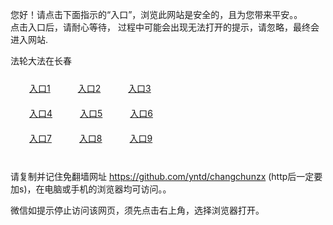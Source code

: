 您好！请点击下面指示的“入口”，浏览此网站是安全的，且为您带来平安。。 <br/>
点击入口后，请耐心等待， 过程中可能会出现无法打开的提示，请忽略，最终会进入网站. </br>

法轮大法在长春<br/>
<div style="padding:10px"><a style="margin:20px" target="_blank" href="https://d1ci950oflpr1.cloudfront.net/2Qpsp?ccmlpb" id="ccLink1" rel="nofollow">入口1</a> <a target="_blank" style="margin:20px" href="https://d3qz80p9r0sz2e.cloudfront.net/2Qpsp?pacela" id="ccLink2" rel="nofollow">入口2</a> <a style="margin:20px" target="_blank" href="https://d179uqlifowz0m.cloudfront.net/2Qpsp?wvewnpw" id="ccLink3" rel="nofollow">入口3</a></div>

<div style="padding:10px" ><a style="margin:20px" target="_blank" href="https://d1ci950oflpr1.cloudfront.net/2Qpsp?ccmlpb" id="ccLink4" rel="nofollow">入口4</a> <a style="margin:20px" href="https://d3qz80p9r0sz2e.cloudfront.net/2Qpsp?pacela" target="_blank" id="ccLink5" rel="nofollow">入口5</a> <a style="margin:20px" href="https://d179uqlifowz0m.cloudfront.net/2Qpsp?wvewnpw" target="_blank" id="ccLink6" rel="nofollow">入口6</a></div>

<div style="padding:10px"><a style="margin:20px" target="_blank" href="https://d1ci950oflpr1.cloudfront.net/2Qpsp?ccmlpb" id="ccLink7" rel="nofollow">入口7</a> <a style="margin:20px" href="https://d3qz80p9r0sz2e.cloudfront.net/2Qpsp?pacela" target="_blank" id="ccLink8" rel="nofollow">入口8</a> <a style="margin:20px" target="_blank" href="https://d179uqlifowz0m.cloudfront.net/2Qpsp?wvewnpw" id="ccLink9" rel="nofollow">入口9</a></div>

<br/>



请复制并记住免翻墙网址 https://github.com/yntd/changchunzx (http后一定要加s)，在电脑或手机的浏览器均可访问。。<br/>

微信如提示停止访问该网页，须先点击右上角，选择浏览器打开。
